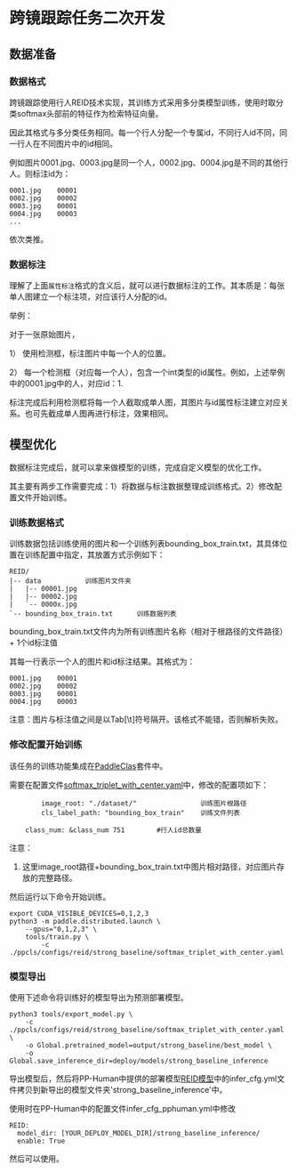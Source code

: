 # 跨镜跟踪任务二次开发

## 数据准备

### 数据格式

跨镜跟踪使用行人REID技术实现，其训练方式采用多分类模型训练，使用时取分类softmax头部前的特征作为检索特征向量。

因此其格式与多分类任务相同。每一个行人分配一个专属id，不同行人id不同，同一行人在不同图片中的id相同。

例如图片0001.jpg、0003.jpg是同一个人，0002.jpg、0004.jpg是不同的其他行人。则标注id为：

```
0001.jpg    00001
0002.jpg    00002
0003.jpg    00001
0004.jpg    00003
...
```

依次类推。

### 数据标注

理解了上面`属性标注`格式的含义后，就可以进行数据标注的工作。其本质是：每张单人图建立一个标注项，对应该行人分配的id。

举例：

对于一张原始图片，

1） 使用检测框，标注图片中每一个人的位置。

2） 每一个检测框（对应每一个人），包含一个int类型的id属性。例如，上述举例中的0001.jpg中的人，对应id：1.

标注完成后利用检测框将每一个人截取成单人图，其图片与id属性标注建立对应关系。也可先截成单人图再进行标注，效果相同。

## 模型优化


数据标注完成后，就可以拿来做模型的训练，完成自定义模型的优化工作。

其主要有两步工作需要完成：1）将数据与标注数据整理成训练格式。2）修改配置文件开始训练。

### 训练数据格式

训练数据包括训练使用的图片和一个训练列表bounding_box_train.txt，其具体位置在训练配置中指定，其放置方式示例如下：

```
REID/
|-- data           训练图片文件夹
|   |-- 00001.jpg
|   |-- 00002.jpg
|   `-- 0000x.jpg
`-- bounding_box_train.txt      训练数据列表

```

bounding_box_train.txt文件内为所有训练图片名称（相对于根路径的文件路径）+ 1个id标注值

其每一行表示一个人的图片和id标注结果。其格式为：

```
0001.jpg    00001
0002.jpg    00002
0003.jpg    00001
0004.jpg    00003
```
注意：图片与标注值之间是以Tab[\t]符号隔开。该格式不能错，否则解析失败。

### 修改配置开始训练

该任务的训练功能集成在[PaddleClas](https://github.com/PaddlePaddle/PaddleClas)套件中。

需要在配置文件[softmax_triplet_with_center.yaml](https://github.com/PaddlePaddle/PaddleClas/blob/develop/ppcls/configs/reid/strong_baseline/softmax_triplet_with_center.yaml)中，修改的配置项如下：

```
        image_root: "./dataset/"                训练图片根路径
        cls_label_path: "bounding_box_train"    训练文件列表
```
```
    class_num: &class_num 751        #行人id总数量
```
注意：

1. 这里image_root路径+bounding_box_train.txt中图片相对路径，对应图片存放的完整路径。


然后运行以下命令开始训练。


```
export CUDA_VISIBLE_DEVICES=0,1,2,3
python3 -m paddle.distributed.launch \
    --gpus="0,1,2,3" \
    tools/train.py \
        -c ./ppcls/configs/reid/strong_baseline/softmax_triplet_with_center.yaml
```

### 模型导出

使用下述命令将训练好的模型导出为预测部署模型。

```
python3 tools/export_model.py \
    -c ./ppcls/configs/reid/strong_baseline/softmax_triplet_with_center.yaml \
    -o Global.pretrained_model=output/strong_baseline/best_model \
    -o Global.save_inference_dir=deploy/models/strong_baseline_inference
```

导出模型后，然后将PP-Human中提供的部署模型[REID模型](https://bj.bcebos.com/v1/paddledet/models/pipeline/reid_model.zip)中的infer_cfg.yml文件拷贝到新导出的模型文件夹'strong_baseline_inference'中。

使用时在PP-Human中的配置文件infer_cfg_pphuman.yml中修改
```
REID:
  model_dir: [YOUR_DEPLOY_MODEL_DIR]/strong_baseline_inference/
  enable: True
```
然后可以使用。

